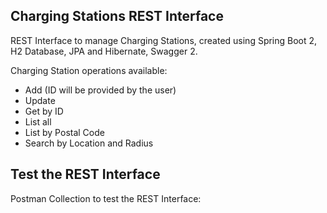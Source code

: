 ## Charging Stations REST Interface

REST Interface to manage Charging Stations, created using Spring Boot 2, H2 Database, JPA and Hibernate, Swagger 2.

Charging Station operations available:

* Add (ID will be provided by the user)
* Update
* Get by ID
* List all
* List by Postal Code
* Search by Location and Radius

## Test the REST Interface

Postman Collection to test the REST Interface:

[Postman]: ChargingStations.postman_collection.json	"Postman Collection"

